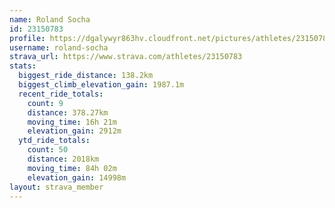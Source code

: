 ```yaml
---
name: Roland Socha
id: 23150783
profile: https://dgalywyr863hv.cloudfront.net/pictures/athletes/23150783/14745672/4/large.jpg
username: roland-socha
strava_url: https://www.strava.com/athletes/23150783
stats:
  biggest_ride_distance: 138.2km
  biggest_climb_elevation_gain: 1987.1m
  recent_ride_totals:
    count: 9
    distance: 378.27km
    moving_time: 16h 21m
    elevation_gain: 2912m
  ytd_ride_totals:
    count: 50
    distance: 2018km
    moving_time: 84h 02m
    elevation_gain: 14998m
layout: strava_member
--- 
```

